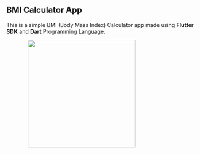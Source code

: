 ## BMI Calculator App

This is a simple BMI (Body Mass Index) Calculator app made using **Flutter SDK** and **Dart** Programming Language.

&emsp;&emsp;&emsp;&emsp;<img src="https://github.com/ronit-singh/BMI_Calculator_app/blob/main/demo.gif" height="280">
